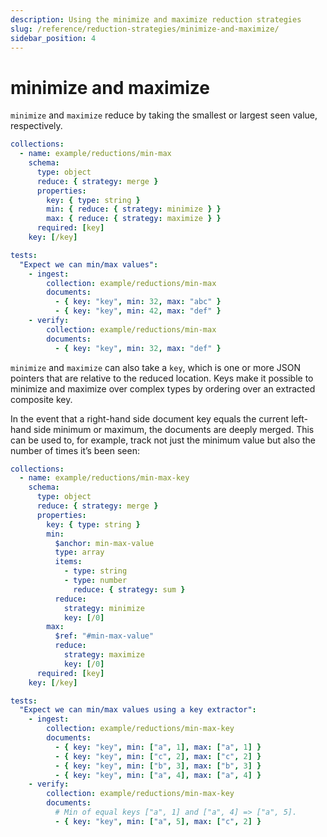 ```yaml
---
description: Using the minimize and maximize reduction strategies
slug: /reference/reduction-strategies/minimize-and-maximize/
sidebar_position: 4
---
```


# minimize and maximize

`minimize` and `maximize` reduce by taking the smallest or largest seen value, respectively.

```yaml
collections:
  - name: example/reductions/min-max
    schema:
      type: object
      reduce: { strategy: merge }
      properties:
        key: { type: string }
        min: { reduce: { strategy: minimize } }
        max: { reduce: { strategy: maximize } }
      required: [key]
    key: [/key]

tests:
  "Expect we can min/max values":
    - ingest:
        collection: example/reductions/min-max
        documents:
          - { key: "key", min: 32, max: "abc" }
          - { key: "key", min: 42, max: "def" }
    - verify:
        collection: example/reductions/min-max
        documents:
          - { key: "key", min: 32, max: "def" }
```

`minimize` and `maximize` can also take a `key`, which is one or more JSON pointers that are relative to the reduced location. Keys make it possible to minimize and maximize over complex types by ordering over an extracted composite key.

In the event that a right-hand side document key equals the current left-hand side minimum or maximum, the documents are deeply merged. This can be used to, for example, track not just the minimum value but also the number of times it’s been seen:

```yaml
collections:
  - name: example/reductions/min-max-key
    schema:
      type: object
      reduce: { strategy: merge }
      properties:
        key: { type: string }
        min:
          $anchor: min-max-value
          type: array
          items:
            - type: string
            - type: number
              reduce: { strategy: sum }
          reduce:
            strategy: minimize
            key: [/0]
        max:
          $ref: "#min-max-value"
          reduce:
            strategy: maximize
            key: [/0]
      required: [key]
    key: [/key]

tests:
  "Expect we can min/max values using a key extractor":
    - ingest:
        collection: example/reductions/min-max-key
        documents:
          - { key: "key", min: ["a", 1], max: ["a", 1] }
          - { key: "key", min: ["c", 2], max: ["c", 2] }
          - { key: "key", min: ["b", 3], max: ["b", 3] }
          - { key: "key", min: ["a", 4], max: ["a", 4] }
    - verify:
        collection: example/reductions/min-max-key
        documents:
          # Min of equal keys ["a", 1] and ["a", 4] => ["a", 5].
          - { key: "key", min: ["a", 5], max: ["c", 2] }
```
